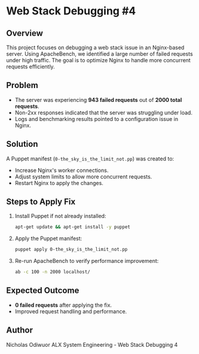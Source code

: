 # Web Stack Debugging #4

## Overview
This project focuses on debugging a web stack issue in an Nginx-based server. Using ApacheBench, we identified a large number of failed requests under high traffic. The goal is to optimize Nginx to handle more concurrent requests efficiently.

## Problem
- The server was experiencing **943 failed requests** out of **2000 total requests**.
- Non-2xx responses indicated that the server was struggling under load.
- Logs and benchmarking results pointed to a configuration issue in Nginx.

## Solution
A Puppet manifest (`0-the_sky_is_the_limit_not.pp`) was created to:
- Increase Nginx's worker connections.
- Adjust system limits to allow more concurrent requests.
- Restart Nginx to apply the changes.

## Steps to Apply Fix
1. Install Puppet if not already installed:
   ```bash
   apt-get update && apt-get install -y puppet
   ```
2. Apply the Puppet manifest:
   ```bash
   puppet apply 0-the_sky_is_the_limit_not.pp
   ```
3. Re-run ApacheBench to verify performance improvement:
   ```bash
   ab -c 100 -n 2000 localhost/
   ```

## Expected Outcome
- **0 failed requests** after applying the fix.
- Improved request handling and performance.

## Author
Nicholas Odiwuor
ALX System Engineering - Web Stack Debugging 4


